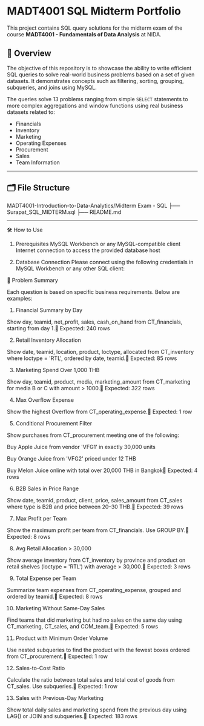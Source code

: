 # MADT4001 SQL Midterm Portfolio

This project contains SQL query solutions for the midterm exam of the course **MADT4001 - Fundamentals of Data Analysis** at NIDA.

## 📘 Overview

The objective of this repository is to showcase the ability to write efficient SQL queries to solve real-world business problems based on a set of given datasets. It demonstrates concepts such as filtering, sorting, grouping, subqueries, and joins using MySQL.

The queries solve 13 problems ranging from simple `SELECT` statements to more complex aggregations and window functions using real business datasets related to:

- Financials
- Inventory
- Marketing
- Operating Expenses
- Procurement
- Sales
- Team Information

---

## 🗂️ File Structure

MADT4001-Introduction-to-Data-Analytics/Midterm Exam - SQL
├── Surapat_SQL_MIDTERM.sql
├── README.md

---

🛠️ How to Use

1. Prerequisites
MySQL Workbench or any MySQL-compatible client
Internet connection to access the provided database host

2. Database Connection
Please connect using the following credentials in MySQL Workbench or any other SQL client:

📝 Problem Summary

Each question is based on specific business requirements. Below are examples:

1. Financial Summary by Day

Show day, teamid, net_profit, sales, cash_on_hand from CT_financials, starting from day 1.📌 Expected: 240 rows

2. Retail Inventory Allocation

Show date, teamid, location, product, loctype, allocated from CT_inventory where loctype = 'RTL', ordered by date, teamid.📌 Expected: 85 rows

3. Marketing Spend Over 1,000 THB

Show day, teamid, product, media, marketing_amount from CT_marketing for media B or C with amount > 1000.📌 Expected: 322 rows

4. Max Overflow Expense

Show the highest Overflow from CT_operating_expense.📌 Expected: 1 row

5. Conditional Procurement Filter

Show purchases from CT_procurement meeting one of the following:

Buy Apple Juice from vendor 'VFG1' in exactly 30,000 units

Buy Orange Juice from 'VFG2' priced under 12 THB

Buy Melon Juice online with total over 20,000 THB in Bangkok📌 Expected: 4 rows

6. B2B Sales in Price Range

Show date, teamid, product, client, price, sales_amount from CT_sales where type is B2B and price between 20–30 THB.📌 Expected: 39 rows

7. Max Profit per Team

Show the maximum profit per team from CT_financials. Use GROUP BY.📌 Expected: 8 rows

8. Avg Retail Allocation > 30,000

Show average inventory from CT_inventory by province and product on retail shelves (loctype = 'RTL') with average > 30,000.📌 Expected: 3 rows

9. Total Expense per Team

Summarize team expenses from CT_operating_expense, grouped and ordered by teamid.📌 Expected: 8 rows

10. Marketing Without Same-Day Sales

Find teams that did marketing but had no sales on the same day using CT_marketing, CT_sales, and COM_team.📌 Expected: 5 rows

11. Product with Minimum Order Volume

Use nested subqueries to find the product with the fewest boxes ordered from CT_procurement.📌 Expected: 1 row

12. Sales-to-Cost Ratio

Calculate the ratio between total sales and total cost of goods from CT_sales. Use subqueries.📌 Expected: 1 row

13. Sales with Previous-Day Marketing

Show total daily sales and marketing spend from the previous day using LAG() or JOIN and subqueries.📌 Expected: 183 rows
